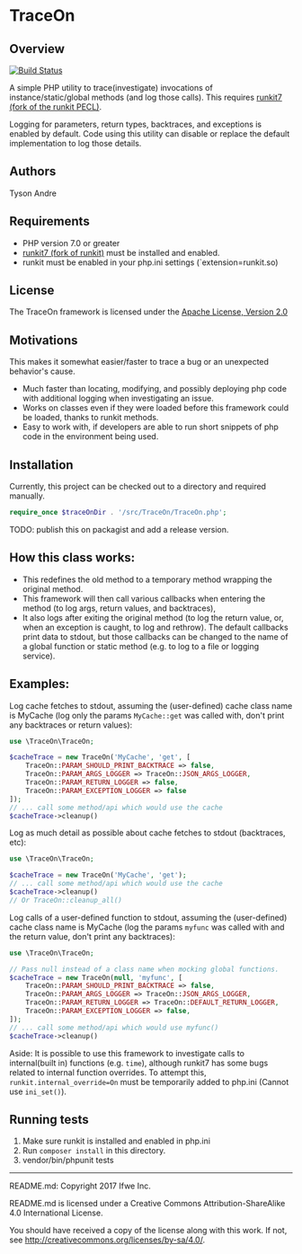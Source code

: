 TraceOn
=======

## Overview

[![Build Status](https://travis-ci.org/runkit7/TraceOn.svg?branch=master)](https://travis-ci.org/runkit7/TraceOn)

A simple PHP utility to trace(investigate) invocations of instance/static/global methods (and log those calls).
This requires [runkit7 (fork of the runkit PECL)](https://github.com/runkit7/runkit7).

Logging for parameters, return types, backtraces, and exceptions is enabled by default.
Code using this utility can disable or replace the default implementation to log those details.

## Authors

Tyson Andre

## Requirements

- PHP version 7.0 or greater
- [runkit7 (fork of runkit)](https://github.com/runkit7/runkit7) must be installed and enabled.
- runkit must be enabled in your php.ini settings (`extension=runkit.so)

## License

The TraceOn framework is licensed under the <a href="http://www.apache.org/licenses/LICENSE-2.0">Apache License, Version 2.0</a>

## Motivations

This makes it somewhat easier/faster to trace a bug or an unexpected behavior's cause.

- Much faster than locating, modifying, and possibly deploying php code with additional logging when investigating an issue.
- Works on classes even if they were loaded before this framework could be loaded, thanks to runkit methods.
- Easy to work with, if developers are able to run short snippets of php code in the environment being used.

## Installation

Currently, this project can be checked out to a directory and required manually.

```php
require_once $traceOnDir . '/src/TraceOn/TraceOn.php';
```

TODO: publish this on packagist and add a release version.


## How this class works:

- This redefines the old method to a temporary method wrapping the original method.
- This framework will then call various callbacks when entering the method
  (to log args, return values, and backtraces),
- It also logs after exiting the original method (to log the return value, or, when an exception is caught, to log and rethrow).
  The default callbacks print data to stdout, but those callbacks can be changed to the name of a global function or static method (e.g. to log to a file or logging service).

## Examples:

Log cache fetches to stdout, assuming the (user-defined) cache class name is MyCache  (log only the params `MyCache::get` was called with, don't print any backtraces or return values):

```php
use \TraceOn\TraceOn;

$cacheTrace = new TraceOn('MyCache', 'get', [
    TraceOn::PARAM_SHOULD_PRINT_BACKTRACE => false,
    TraceOn::PARAM_ARGS_LOGGER => TraceOn::JSON_ARGS_LOGGER,
    TraceOn::PARAM_RETURN_LOGGER => false,
    TraceOn::PARAM_EXCEPTION_LOGGER => false
]);
// ... call some method/api which would use the cache
$cacheTrace->cleanup()
```

Log as much detail as possible about cache fetches to stdout (backtraces, etc):

```php
use \TraceOn\TraceOn;

$cacheTrace = new TraceOn('MyCache', 'get');
// ... call some method/api which would use the cache
$cacheTrace->cleanup()
// Or TraceOn::cleanup_all()
```

Log calls of a user-defined function to stdout, assuming the (user-defined) cache class name is MyCache  (log the params `myfunc` was called with and the return value, don't print any backtraces):

```php
use \TraceOn\TraceOn;

// Pass null instead of a class name when mocking global functions.
$cacheTrace = new TraceOn(null, 'myfunc', [
    TraceOn::PARAM_SHOULD_PRINT_BACKTRACE => false,
    TraceOn::PARAM_ARGS_LOGGER => TraceOn::JSON_ARGS_LOGGER,
    TraceOn::PARAM_RETURN_LOGGER => TraceOn::DEFAULT_RETURN_LOGGER,
    TraceOn::PARAM_EXCEPTION_LOGGER => false,
]);
// ... call some method/api which would use myfunc()
$cacheTrace->cleanup()
```

Aside: It is possible to use this framework to investigate calls to internal(built in) functions (e.g. `time`), although runkit7 has some bugs related to internal function overrides.
To attempt this, `runkit.internal_override=On` must be temporarily added to php.ini (Cannot use `ini_set()`).

## Running tests

1. Make sure runkit is installed and enabled in php.ini
2. Run `composer install` in this directory.
3. vendor/bin/phpunit tests

-----

README.md: Copyright 2017 Ifwe Inc.

README.md is licensed under a Creative Commons Attribution-ShareAlike 4.0 International License.

You should have received a copy of the license along with this work. If not, see <http://creativecommons.org/licenses/by-sa/4.0/>.
